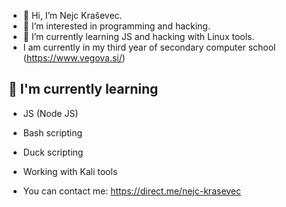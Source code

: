 - 👋  Hi, I’m Nejc Kraševec.
- 👀  I’m interested in programming and hacking.
- 🌱  I’m currently learning JS and hacking with Linux tools. 
- I am currently in my third year of secondary computer school (https://www.vegova.si/)

## 🌱 I'm currently learning

- JS (Node JS)
- Bash scripting
- Duck scripting
- Working with Kali tools  

- You can contact me: https://direct.me/nejc-krasevec
